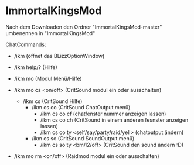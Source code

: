 # ImmortalKingsMod

Nach dem Downloaden
den Ordner "ImmortalKingsMod-master" umbenennen in "ImmortalKingsMod" 

ChatCommands:
   - /ikm			(öffnet das BLizzOptionWindow)
   - /ikm help/?		(Hilfe)
   - /ikm mo 		(Modul Menü/Hilfe)
   - /ikm mo cs <on/off> (CritSound modul ein oder ausschalten)
		- /ikm cs (CritSound Hilfe)
			- /ikm cs co (CritSound ChatOutput menü)
				- /ikm cs co cf (chatfenster nummer anzeigen lassen)
				- /ikm cs co ch <nummer> (CritSound in einem anderen fesnster anzeigen lassen)
				- /ikm cs co ty  <self/say/party/raid/yell> (chatoutput ändern)
			- /ikm cs so (CritSound SoundOutput menü)
				- /ikm cs so ty <bm/l2/off> (CritSound den sound ändern :D)

   - /ikm mo rm <on/off> (Raidmod modul ein oder ausschalten)
